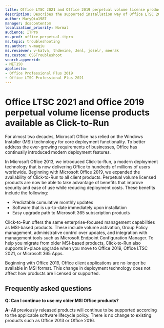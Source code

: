 ```yaml
---
title: Office LTSC 2021 and Office 2019 perpetual volume license products available as Click-to-Run
description: Describes the supported installation way of Office LTSC 2021 and Office 2019.
author: MaryQiu1987
manager: dcscontentpm
localization_priority: Normal
audience: ITPro
ms.prod: office-perpetual-itpro
ms.topic: troubleshooting
ms.author: v-maqiu
ms.reviewer: v-katva, thdevine, Jenl, joselr, meerak
ms.custom: CSSTroubleshoot
search.appverid: 
- MET150
appliesto:
- Office Professional Plus 2019
- Office LTSC Professional Plus 2021
---
```

# Office LTSC 2021 and Office 2019 perpetual volume license products available as Click-to-Run

For almost two decades, Microsoft Office has relied on the Windows Installer (MSI) technology for core deployment functionality. To better address the ever-growing requirements of businesses, Office has continually introduced modern deployment features.

In Microsoft Office 2013, we introduced Click-to-Run, a modern deployment technology that is now delivering Office to hundreds of millions of users worldwide. Beginning with Microsoft Office 2019, we expanded the availability of Click-to-Run to all client products. Perpetual volume licensed products are now be able to take advantage of benefits that improve security and ease of use while reducing deployment costs. These benefits include the following:

- Predictable cumulative monthly updates
- Software that is up-to-date immediately upon installation
- Easy upgrade path to Microsoft 365 subscription products

Click-to-Run offers the same enterprise-focused management capabilities as MSI-based products. These include volume activation, Group Policy management, administrative control over updates, and integration with management tools such as Microsoft Endpoint Configuration Manager. To help you migrate from older MSI-based products, Click-to-Run also supports in-place upgrade when you move to Office 2019, Office LTSC 2021, or Microsoft 365 Apps.

Beginning with Office 2019, Office client applications are no longer be available in MSI format. This change in deployment technology does not affect how products are licensed or supported.

## Frequently asked questions

**Q: Can I continue to use my older MSI Office products?**

**A:** All previously released products will continue to be supported according to the applicable software lifecycle policy. There is no change to existing products such as Office 2013 or Office 2016. 
